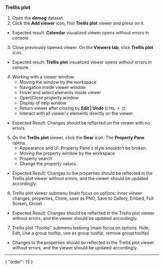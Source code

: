 ### Trellis plot

1. Open the **demog** dataset.
2. Click the **Add viewer** icon, find **Trellis plot** viewer and press on it. 
* Expected result: **Calendar** visualized viewer opens without errors in console. 
3. Close previously opened viewer. On the **Viewers tab**, click **Trellis plot** icon. 
* Expected result: **Trellis plot** visualized viewer opens without errors in console. 

4. Working with a viewer window:
    * Moving the window by the workspace
    * Navigation inside viewer window
    * Hover and select elements inside viewer
    * Open\Close property window
    * Display of help window
    * Return viewer after closing by **Edit | Undo** (```CTRL + Z```)
    * Interact with all viewer`s elements directly on the viewer.
* Expected Result: Changes should be reflected on the viewer with no errors. 

5. On the **Trellis plot** viewer, click the **Gear** icon. The **Property Pane** opens. 
    * Appearance and UI. Property Pane`s style shouldn't be broken.
    * Moving the property window by the workspace
    * Property search
    * Change the property values. 
* Expected Result: Changes to the properties should be reflected in the Trellis plot viewer without errors, and the viewer should be updated accordingly.

6. Trellis plot viewer submenu (main focus on options: inner viewer changes, properties, Clone, save as PNG, Save to Gallery, Embed, Full Screen, Close)
* Expected Result: Changes should be reflected in the Trellis plot viewer without errors, and the viewer should be updated accordingly.

7. Trellis plot "Tooltip" submenu testinng (main focus on options: Hide, Edit, Use a group tooltip, use as group tooltip, remove group tooltip)
* Changes to the properties should be reflected in the Trellis plot viewer without errors, and the viewer should be updated accordingly. 

---
{
  "order": 13
}